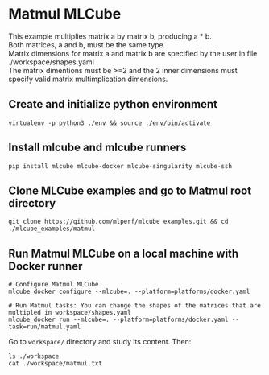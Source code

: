 # Matmul MLCube 

This example multiplies matrix a by matrix b, producing a * b.   
Both matrices, a and b, must be the same type.   
Matrix dimensions for matrix a and matrix b are specified by the user in file ./workspace/shapes.yaml  
The matrix dimentions must be >=2 and the 2 inner dimensions must specify valid matrix multimplication dimensions. 


## Create and initialize python environment
```
virtualenv -p python3 ./env && source ./env/bin/activate 
```

## Install mlcube and mlcube runners
```
pip install mlcube mlcube-docker mlcube-singularity mlcube-ssh
``` 

## Clone MLCube examples and go to Matmul root directory
```
git clone https://github.com/mlperf/mlcube_examples.git && cd ./mlcube_examples/matmul
```

## Run Matmul MLCube on a local machine with Docker runner
```
# Configure Matmul MLCube
mlcube_docker configure --mlcube=. --platform=platforms/docker.yaml

# Run Matmul tasks: You can change the shapes of the matrices that are multipled in workspace/shapes.yaml 
mlcube_docker run --mlcube=. --platform=platforms/docker.yaml --task=run/matmul.yaml
```
Go to `workspace/` directory and study its content. Then:
```
ls ./workspace
cat ./workspace/matmul.txt
```
